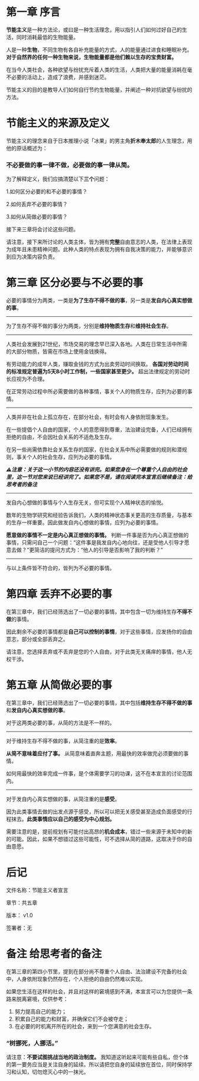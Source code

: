 # 第一章 序言

**节能主义**是一种方法论，或曰是一种生活理念，用以指引人们如何过好自己的生活，同时消耗最低的生物能量。

人是一种**生物**，不同生物有各自补充能量的方式，人的能量通过进食和睡眠补充。**对于自然界的任何一种生物来说，生物能量都是他们赖以生存的宝贵财富。**

在当今人类社会，各种欲望与纷扰充斥着人类的生活，人类把大量的能量消耗在毫不必要的活动上，造成了浪费，并感到迷茫。

节能主义的目的是教导人们如何自行节约生物能量，并阐述一种对抗欲望与纷扰的方法。

# 节能主义的来源及定义

节能主义的理念来自于日本推理小说「冰果」的男主角**折木奉太郎**的人生理念，用他的原话概述为：

### 不必要做的事一律不做，必要做的事一律从简。

为了解释定义，我们应搞清楚以下**三个**问题：

1.如何区分必要的和不必要的事情？

2.如何丢弃不必要的事情？

3.如何从简做必要的事情？

接下来三章将会讨论这些问题。

请注意，接下来所讨论的人类主体，皆为拥有**完整**自由意志的人类，在法律上表现为成年且未患精神问题。此种人类的特点表现为拥有自我决策的能力，并能够意识到应为决策内容负责。

# 第三章 区分必要与不必要的事

必要的事情分为两类，一类是**为了生存不得不做的事**，另一类是**发自内心真实想做的事**。

---

为了生存不得不做的事分为两类，分别是**维持物质生存**和**维持社会生存**。

---

人类社会发展到21世纪，市场交易的理念早已深入各地。人类在日常生活中所需的大部分物质，皆需在市场上使用金钱换得。

有劳动能力的成年人类，赚取金钱的方式为出卖劳动时间换取。 **各国对劳动时间的标准规定普遍为5天8小时工作制，一些国家甚至更少。** 超出法律规定的劳动时长应视为不合理。

在正常劳动过程中所必需要做的各种事情，事关个人的物质生存，应列为必要的事情。

---

人类并非在社会上孤立存在，在部分社会，有时会有人身依附现象发生。

在一些提倡个人自由的国家，个人的意愿得到尊重，法治建设完备，人们已经拥有拒绝的自由，不会因社会关系的不适危及生存。

在另一些尚需依靠社会关系生存的国家，在社会关系中所必需要做的规则和潜规则，事关个人的社会生存，应列为必要的事情。

***⚠️注意：关于这一小节的内容还没有讲完。如果您身在一个尊重个人自由的社会里，这一节对您来说已经讲完了。如果您不是，请在阅读完本宣言后继续备注：给思考者的备注***

---

发自内心想做的事情与个人生存无关，但可实现个人精神状态的愉悦。

数年的生物学研究和经验告诉我们，人类的精神状态事关更高的生存质量，与基本的生存一样重要。因此做发自内心想做的事情，应列为必要的事情。

**愿意做的事情不一定是内心真正想做的事情。** 判断一件事是否为内心真正想做的事情，只需问自己一个问题：“这件事是我发自内心地向往，还是受他人引导才愿意去做？”更简洁的提问方式为：“他人的引导是否影响了我的判断？”

---

与以上条件皆不符合的，皆列为不必要的事情。

# 第四章 丢弃不必要的事

在第三章中，我们已经筛选出了一切必要的事情，其中包含一切为维持生存**不得不做**的事情。

因此剩余不必要的事情都是**自己可以控制的事情**，对于这些事情，应发扬你的自由意志，部分或全部丢弃之。

请注意，您选择丢弃或不丢弃是您的个人自由，对于此类无关痛痒的事情，他人无权干涉。

# 第五章 从简做必要的事

在第三章中，我们已经筛选出了一切必要的事情，其中包括**维持生存不得不做的事**和**发自内心真实想做的事**。

对于这两类必要的事，从简的方法是不一样的。

---

对于维持生存不得不做的事，从简注重的是**效率**。

**从简不意味着应付了事。** 从简意味着直奔主题，用最快的效率做完必须要做的事情。

如何用最快的效率完成一件事，是个体需要学习的功课，这不在本宣言的讨论范围内。

---

对于发自内心真实想做的事，从简注重的是**感受**。

因为此类事情去做的出发点源于感受，所以可以把无关感受甚至造成负面感受的行程抹去。**此类事情应以自己的感受为中心规划。**

需要注意的是，提前规划有可能付出高昂的**机会成本**，错过一些来源于未知中的新的可能。因此，如果不想错过这些可能性，可不选择从简的道路，这取决于你的自由意愿。

# 后记

文件名称：节能主义者宣言

章节：共五章

版本： v1.0

签署者：无

# 备注 给思考者的备注

在第三章的第四小节里，提到在部分尚不尊重个人自由、法治建设不完备的社会中，人身依附现象仍然存在，个人拒绝的自由仍然难以实现。

如果您生活在这样的社会，并且对这样的窘境感到不满，本宣言可以为您提供一条路来脱离窘境，仅供参考：

1. 努力提高自己的能力；
2. 积累自己的能力和财富，并确保它们不会被夺走；
3. 在必要的时机离开所在的社会，来到一个您满意的社会生存。

### “树挪死，人挪活。”

请注意：**不要试图挑战当地的政治制度。** 我知道这听起来可能有些自私，但个体的第一要务应当是关注自身的延续。所以请把您自身的延续放在首位，同时保持学习和认知，切勿熄灭心中的一抹光。